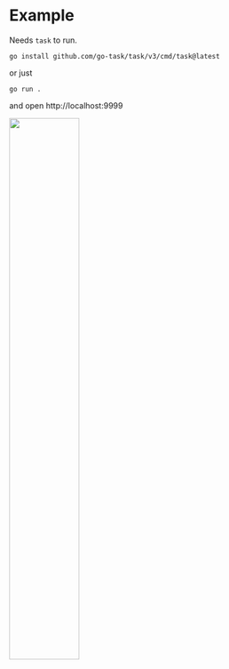 # Example

Needs `task` to run. 

```
go install github.com/go-task/task/v3/cmd/task@latest
```

or just 
``` 
go run .
```

and open http://localhost:9999


[<img src="https://github.com/user-attachments/assets/5432a8fc-a4a2-4440-bc45-0dc54ed96904" width="50%">](https://github.com/user-attachments/assets/5432a8fc-a4a2-4440-bc45-0dc54ed96904 "example")






